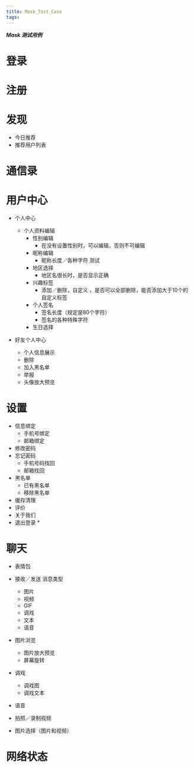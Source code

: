 ```yaml
---
title: Mask_Test_Case
tags:
---
```


***Mask 测试用例***

# 登录

# 注册

# 发现
* 今日推荐
* 推荐用户列表


# 通信录


# 用户中心
* 个人中心
    * 个人资料编辑
        * 性别编辑
            * 在没有设置性别时，可以编辑，否则不可编辑 
        * 昵称编辑
            * 昵称长度／各种字符 测试
        * 地区选择
            * 地区名很长时，是否显示正确
        * 兴趣标签
            * 添加／删除，自定义 ，是否可以全部删除，能否添加大于10个的自定义标签
        * 个人签名
            * 签名长度（规定是80个字符）
            * 签名的各种特殊字符
        * 生日选择

* 好友个人中心
    * 个人信息展示
    * 删除
    * 加入黑名单
    * 举报
    * 头像放大预览

# 设置
* 信息绑定
    * 手机号绑定
    * 邮箱绑定
* 修改密码
* 忘记密码
    * 手机号码找回
    * 邮箱找回
* 黑名单  
    * 已有黑名单
    * 移除黑名单 
* 缓存清理
* 评价
* 关于我们
* 退出登录
    * 


# 聊天
* 表情包
* 接收／发送 消息类型
    * 图片
    * 视频
    * GIF
    * 调戏
    * 文本
    * 语音

* 图片浏览
    * 图片放大预览
    * 屏幕旋转

* 调戏
    * 调戏图
    * 调戏文本

* 语音
* 拍照／录制视频 
* 图片选择（图片和视频）

# 网络状态



